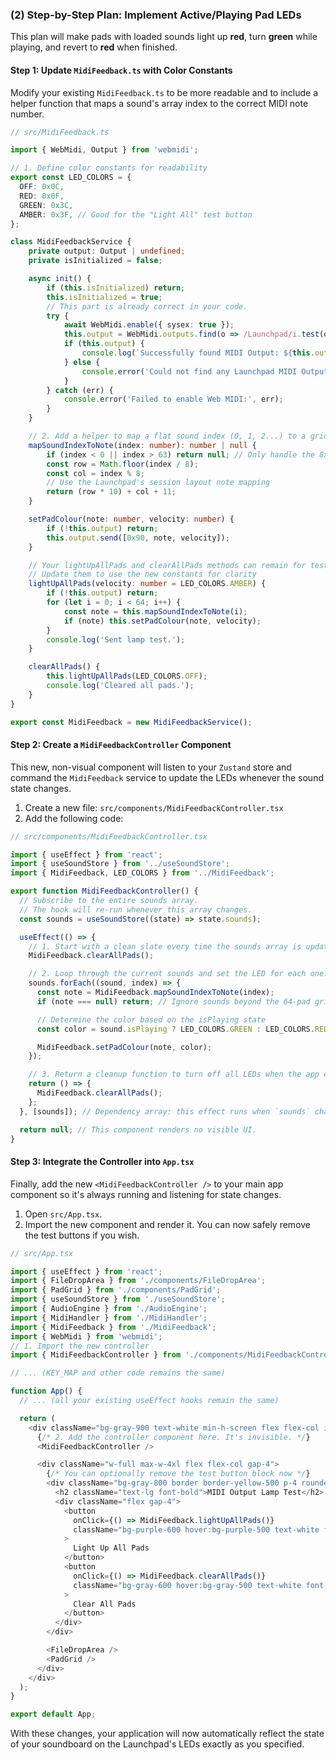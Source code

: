 
### (2) Step-by-Step Plan: Implement Active/Playing Pad LEDs

This plan will make pads with loaded sounds light up **red**, turn **green** while playing, and revert to **red** when finished.

#### Step 1: Update `MidiFeedback.ts` with Color Constants

Modify your existing `MidiFeedback.ts` to be more readable and to include a helper function that maps a sound's array index to the correct MIDI note number.

```typescript
// src/MidiFeedback.ts

import { WebMidi, Output } from 'webmidi';

// 1. Define color constants for readability
export const LED_COLORS = {
  OFF: 0x0C,
  RED: 0x0F,
  GREEN: 0x3C,
  AMBER: 0x3F, // Good for the "Light All" test button
};

class MidiFeedbackService {
    private output: Output | undefined;
    private isInitialized = false;

    async init() {
        if (this.isInitialized) return;
        this.isInitialized = true;
        // This part is already correct in your code.
        try {
            await WebMidi.enable({ sysex: true });
            this.output = WebMidi.outputs.find(o => /Launchpad/i.test(o.name));
            if (this.output) {
                console.log(`Successfully found MIDI Output: ${this.output.name}`);
            } else {
                console.error('Could not find any Launchpad MIDI Output.');
            }
        } catch (err) {
            console.error('Failed to enable Web MIDI:', err);
        }
    }

    // 2. Add a helper to map a flat sound index (0, 1, 2...) to a grid note
    mapSoundIndexToNote(index: number): number | null {
        if (index < 0 || index > 63) return null; // Only handle the 8x8 grid
        const row = Math.floor(index / 8);
        const col = index % 8;
        // Use the Launchpad's session layout note mapping
        return (row * 10) + col + 11;
    }

    setPadColour(note: number, velocity: number) {
        if (!this.output) return;
        this.output.send([0x90, note, velocity]);
    }

    // Your lightUpAllPads and clearAllPads methods can remain for testing
    // Update them to use the new constants for clarity
    lightUpAllPads(velocity: number = LED_COLORS.AMBER) {
        if (!this.output) return;
        for (let i = 0; i < 64; i++) {
            const note = this.mapSoundIndexToNote(i);
            if (note) this.setPadColour(note, velocity);
        }
        console.log('Sent lamp test.');
    }

    clearAllPads() {
        this.lightUpAllPads(LED_COLORS.OFF);
        console.log('Cleared all pads.');
    }
}

export const MidiFeedback = new MidiFeedbackService();
```

#### Step 2: Create a `MidiFeedbackController` Component

This new, non-visual component will listen to your `Zustand` store and command the `MidiFeedback` service to update the LEDs whenever the sound state changes.

1.  Create a new file: `src/components/MidiFeedbackController.tsx`
2.  Add the following code:

```typescript
// src/components/MidiFeedbackController.tsx

import { useEffect } from 'react';
import { useSoundStore } from '../useSoundStore';
import { MidiFeedback, LED_COLORS } from '../MidiFeedback';

export function MidiFeedbackController() {
  // Subscribe to the entire sounds array.
  // The hook will re-run whenever this array changes.
  const sounds = useSoundStore((state) => state.sounds);

  useEffect(() => {
    // 1. Start with a clean slate every time the sounds array is updated.
    MidiFeedback.clearAllPads();

    // 2. Loop through the current sounds and set the LED for each one.
    sounds.forEach((sound, index) => {
      const note = MidiFeedback.mapSoundIndexToNote(index);
      if (note === null) return; // Ignore sounds beyond the 64-pad grid

      // Determine the color based on the isPlaying state
      const color = sound.isPlaying ? LED_COLORS.GREEN : LED_COLORS.RED;

      MidiFeedback.setPadColour(note, color);
    });

    // 3. Return a cleanup function to turn off all LEDs when the app closes.
    return () => {
      MidiFeedback.clearAllPads();
    };
  }, [sounds]); // Dependency array: this effect runs when `sounds` changes.

  return null; // This component renders no visible UI.
}
```

#### Step 3: Integrate the Controller into `App.tsx`

Finally, add the new `<MidiFeedbackController />` to your main app component so it's always running and listening for state changes.

1.  Open `src/App.tsx`.
2.  Import the new component and render it. You can now safely remove the test buttons if you wish.

```typescript
// src/App.tsx

import { useEffect } from 'react';
import { FileDropArea } from './components/FileDropArea';
import { PadGrid } from './components/PadGrid';
import { useSoundStore } from './useSoundStore';
import { AudioEngine } from './AudioEngine';
import { MidiHandler } from './MidiHandler';
import { MidiFeedback } from './MidiFeedback';
import { WebMidi } from 'webmidi';
// 1. Import the new controller
import { MidiFeedbackController } from './components/MidiFeedbackController';

// ... (KEY_MAP and other code remains the same)

function App() {
  // ... (all your existing useEffect hooks remain the same)

  return (
    <div className="bg-gray-900 text-white min-h-screen flex flex-col items-center justify-center p-4">
      {/* 2. Add the controller component here. It's invisible. */}
      <MidiFeedbackController />

      <div className="w-full max-w-4xl flex flex-col gap-4">
        {/* You can optionally remove the test button block now */}
        <div className="bg-gray-800 border border-yellow-500 p-4 rounded-lg flex flex-col items-center gap-2">
          <h2 className="text-lg font-bold">MIDI Output Lamp Test</h2>
          <div className="flex gap-4">
            <button
              onClick={() => MidiFeedback.lightUpAllPads()}
              className="bg-purple-600 hover:bg-purple-500 text-white font-bold py-2 px-4 rounded"
            >
              Light Up All Pads
            </button>
            <button
              onClick={() => MidiFeedback.clearAllPads()}
              className="bg-gray-600 hover:bg-gray-500 text-white font-bold py-2 px-4 rounded"
            >
              Clear All Pads
            </button>
          </div>
        </div>

        <FileDropArea />
        <PadGrid />
      </div>
    </div>
  );
}

export default App;

```

With these changes, your application will now automatically reflect the state of your soundboard on the Launchpad's LEDs exactly as you specified.